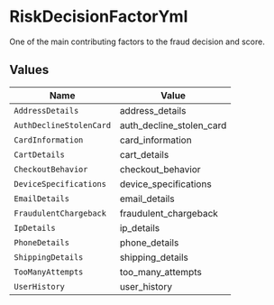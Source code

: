 # RiskDecisionFactorYml

One of the main contributing factors to the fraud decision and score.


## Values

| Name                     | Value                    |
| ------------------------ | ------------------------ |
| `AddressDetails`         | address_details          |
| `AuthDeclineStolenCard`  | auth_decline_stolen_card |
| `CardInformation`        | card_information         |
| `CartDetails`            | cart_details             |
| `CheckoutBehavior`       | checkout_behavior        |
| `DeviceSpecifications`   | device_specifications    |
| `EmailDetails`           | email_details            |
| `FraudulentChargeback`   | fraudulent_chargeback    |
| `IpDetails`              | ip_details               |
| `PhoneDetails`           | phone_details            |
| `ShippingDetails`        | shipping_details         |
| `TooManyAttempts`        | too_many_attempts        |
| `UserHistory`            | user_history             |